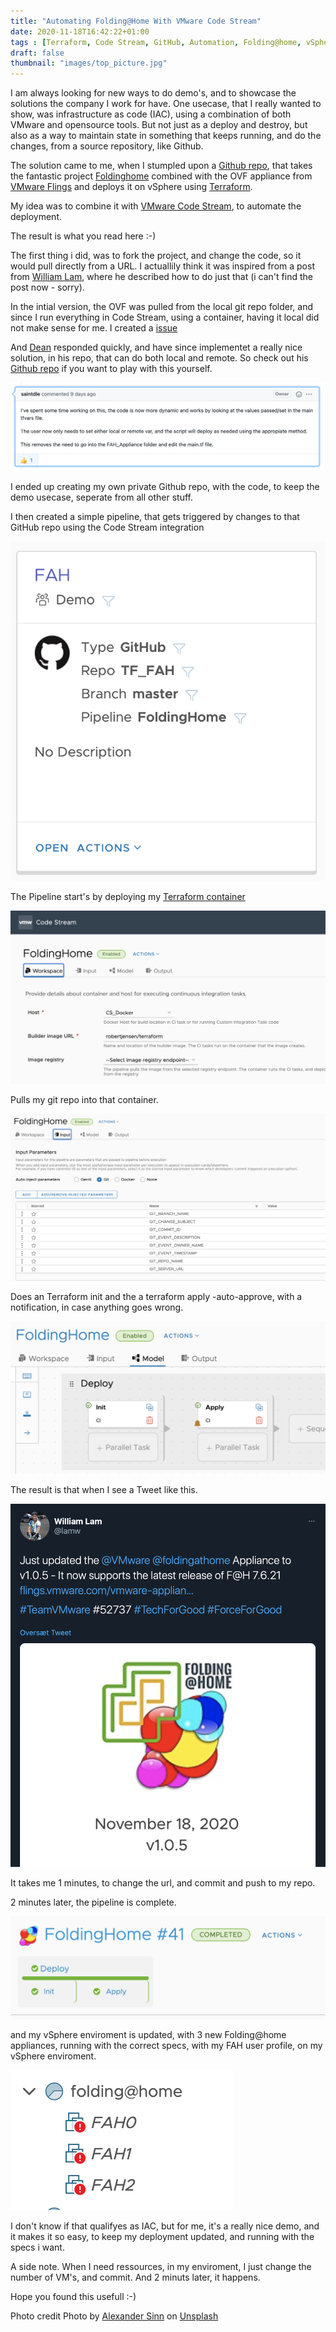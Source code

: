 ```yaml
---
title: "Automating Folding@Home With VMware Code Stream"
date: 2020-11-18T16:42:22+01:00
tags : [Terraform, Code Stream, GitHub, Automation, Folding@home, vSphere, vmware, ci, cd, cicd, devops]
draft: false
thumbnail: "images/top_picture.jpg"
---
```

I am always looking for new ways to do demo's, and to showcase the solutions the company I work for have. 
One usecase, that I really wanted to show, was infrastructure as code (IAC), using a combination of both VMware and opensource tools.
But not just as a deploy and destroy, but also as a way to maintain state in something that keeps running, and do the changes, from a source repository, like Github.

The solution came to me, when I stumpled upon a [Github repo](https://github.com/saintdle/Terraform), that takes the fantastic project [Foldinghome](https://foldingathome.org) combined with the OVF appliance from [VMware Flings](https://flings.vmware.com/vmware-appliance-for-folding-home) and deploys it on vSphere using [Terraform](https://www.terraform.io).

My idea was to combine it with [VMware Code Stream](https://cloud.vmware.com/code-stream), to automate the deployment.

The result is what you read here :-) 

The first thing i did, was to fork the project, and change the code, so it would pull directly from a URL. I actuallily think it was inspired from a post from [William Lam](https://twitter.com/lamw), where he described how to do just that (i can't find the post now - sorry). 

In the intial version, the OVF was pulled from the local git repo folder, and since I run everything in Code Stream, using a container, having it local did not make sense for me. 
I created a [issue](https://github.com/saintdle/Terraform/pull/1#issuecomment-723975191)

And [Dean](https://twitter.com/saintdle) responded quickly, and have since implementet a really nice solution, in his repo, that can do both local and remote. So check out his [Github repo](https://github.com/saintdle/Terraform) if you want to play with this yourself.

![Issue](images/github_issue.png)

I ended up creating my own private Github repo, with the code, to keep the demo usecase, seperate from all other stuff. 

I then created a simple pipeline, that gets triggered by changes to that GitHub repo using the Code Stream integration

![Git](images/cs_git_webhook.png)

The Pipeline start's by deploying my [Terraform container](https://hub.docker.com/r/robertjensen/terraform)

![container](images/cs_docker_setting.png)

Pulls my git repo into that container.

![Git Settings](images/cs_git_settings.png)

Does an Terraform init and the a terraform apply -auto-approve, with a notification, in case anything goes wrong.

![Pipeline](images/cs_pipeline.png)

The result is that when I see a Tweet like this.

![Tweet](images/tweet.png)

It takes me 1 minutes, to change the url, and commit and push to my repo.

2 minutes later, the pipeline is complete.

![Pipeline complete](images/cs_pipeline_complete.png)

and my vSphere enviroment is updated, with 3 new Folding@home appliances, running with the correct specs, with my FAH user profile, on my vSphere enviroment.

![vSphere](images/vsphere.png)

I don't know if that qualifyes as IAC, but for me, it's a really nice demo, and it makes it so easy, to keep my deployment updated, and running with the specs i want.

A side note. When I need ressources, in my enviroment, I just change the number of VM's, and commit. And 2 minuts later, it happens. 

Hope you found this usefull :-) 



Photo credit
<span>Photo by <a href="https://unsplash.com/@swimstaralex?utm_source=unsplash&amp;utm_medium=referral&amp;utm_content=creditCopyText">Alexander Sinn</a> on <a href="https://unsplash.com/s/photos/code?utm_source=unsplash&amp;utm_medium=referral&amp;utm_content=creditCopyText">Unsplash</a></span>
